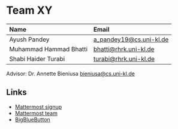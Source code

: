 # Team XY

| Name                               | Email                               |
| :--------------------------------- | :---------------------------------- |
| Ayush Pandey                       | <a_pandey19@cs.uni-kl.de>           |
| Muhammad Hammad Bhatti             | <bhatti@rhrk.uni-kl.de>             |
| Shabi Haider Turabi                | <turabi@rhrk.uni-kl.de>             |


Advisor: Dr. Annette Bieniusa <bieniusa@cs.uni-kl.de>


## Links
* [Mattermost signup](https://teamwork.rarp-kl.de/signup_user_complete/?id=fsdxkiyxqjnt3cd3ps6eu47jqr)
* [Mattermost team](https://teamwork.rarp-kl.de/se-seminar-ws20/channels/town-square)
* [BigBlueButton](https://bbb.rlp.net/b/hei-3iv-skc-y9m)
